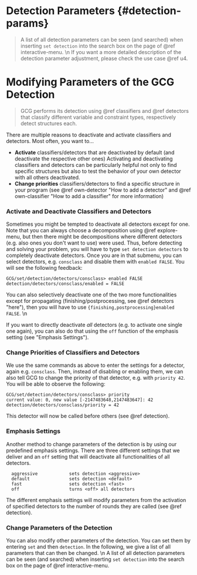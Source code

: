 # Detection Parameters {#detection-params}
> A list of all detection parameters can be seen (and searched) when inserting `set detection` into the search box on the page of @ref interactive-menu. \n
> If you want a more detailed description of the detection parameter adjustment, please check the use case @ref u4.
# Modifying Parameters of the GCG Detection 
> GCG performs its detection using @ref classifiers and @ref detectors that
> classify different variable and constraint types, respectively detect structures each.

There are multiple reasons to deactivate and activate classifiers and detectors.
Most often, you want to...
  * **Activate** classifiers/detectors that are deactivated by default (and deactivate the respective other ones)
  Activating and deactivating classifiers and detectors can be particularly helpful not only to find specific structures 
  but also to test the behavior of your own detector with all others deactivated.
  * **Change priorities** classifiers/detectors to find a specific structure in your program
  (see @ref own-detector "How to add a detector" and @ref own-classifier "How to add a classifier" for more information)

### Activate and Deactivate Classifiers and Detectors
Sometimes you might be tempted to deactivate all detectors except for one. Note that you can always choose a decomposition
using @ref explore-menu, but then there might be decompositions where different detectors (e.g. also ones you don't want to use) were used. Thus, before detecting and solving your problem, you will have to type `set detection detectors` to completely
deactivate detectors. Once you are in that submenu, you can select detectors, e.g. `consclass` and disable them with `enabled FALSE`.
You will see the following feedback:
```
GCG/set/detection/detectors/consclass> enabled FALSE
detection/detectors/consclass/enabled = FALSE
```
You can also selectively deactivate one of the two more functionalities except for propagating 
(finishing/postprocessing, see @ref detectors "here"), then you will have to use
`{finishing,postprocessing}enabled FALSE`. \n

If you want to directly deactivate _all_ detectors (e.g. to activate one single one again), 
you can also do that using the `off` function of the emphasis setting (see "Emphasis Settings").

### Change Priorities of Classifiers and Detectors
We use the same commands as above to enter the settings for a detector, again e.g. `consclass`. Then, instead of disabling or enabling
them, we can also tell GCG to change the priority of that detector, e.g. with `priority 42`. You will be able to observe the following:
```
GCG/set/detection/detectors/consclass> priority
current value: 0, new value [-2147483648,2147483647]: 42
detection/detectors/consclass/priority = 42
```
This detector will now be called before others (see @ref detection).

### Emphasis Settings
Another method to change parameters of the detection is by using our predefined emphasis settings. 
There are three different settings that we deliver and an `off` setting that will deactivate all functionalities
of all detectors.
```
  aggressive            sets detection <aggressive>
  default               sets detection <default>
  fast                  sets detection <fast>
  off                   turns <off> all detectors
```
The different emphasis settings will modify parameters from the activation of specified detectors to the number of rounds they are called (see @ref detection).

### Change Parameters of the Detection
You can also modify other parameters of the detection. 
You can set them by entering `set` and then `detection`. 
In the following, we give a list of all parameters that can then be changed.
\n
A list of all detection parameters can be seen (and searched) when inserting `set detection` into the search box on the page of @ref interactive-menu.